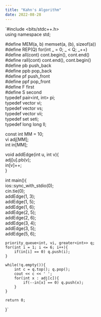 ```yaml
---
title: "Kahn's Algorithm"
date: 2022-08-28
---
```


`#include <bits/stdc++.h>   
using namespace std;   
   
#define MEM(a, b) memset(a, (b), sizeof(a))   
#define REP(Q) for(int _ = 0; _ < Q; _++)   
#define all(cont) cont.begin(), cont.end()   
#define rall(cont) cont.end(), cont.begin()   
#define pb push_back   
#define ppb pop_back   
#define pf push_front   
#define ppf pop_front   
#define F first   
#define S second   
typedef pair<int, int> pi;   
typedef vector<int> vi;   
typedef vector<string> vs;   
typedef vector<pi> vii;   
typedef set<int> seti;   
typedef long long ll;   
   
const int MM = 10;   
vi adj[MM];   
int in[MM];   
   
void addEdge(int u, int v){   
    adj[u].pb(v);   
    in[v]++;   
}   
   
int main(){   
    ios::sync_with_stdio(0);   
    cin.tie(0);   
    addEdge(1, 3);   
    addEdge(1, 5);   
    addEdge(1, 6);   
    addEdge(2, 5);   
    addEdge(2, 6);   
    addEdge(3, 4);   
    addEdge(3, 5);   
    addEdge(5, 6);   
   
    priority_queue<int, vi, greater<int>> q;   
    for(int i = 1; i <= 6; i++){   
        if(in[i] == 0) q.push(i);   
    }   
   
    while(!q.empty()){   
        int c = q.top(); q.pop();   
        cout << c << ' ';   
        for(int x : adj[c]){   
            if(--in[x] == 0) q.push(x);   
        }   
    }   
       
    return 0;   
}`
